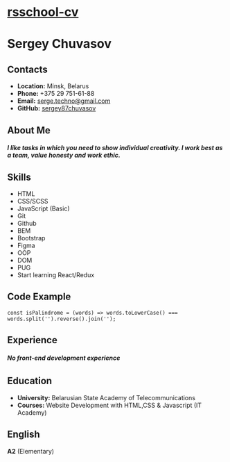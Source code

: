 # __[rsschool-cv](https://sergey87chuvasov.github.io/rsschool-cv/)__

# __Sergey Chuvasov__

## __Contacts__
- __Location:__ Minsk, Belarus
- __Phone:__ +375 29 751-61-88
- __Email:__ serge.techno@gmail.com
- __GitHub:__ [sergey87chuvasov](https://github.com/sergey87chuvasov)

## __About Me__

##### I like tasks in which you need to show individual creativity. I work best as a team, value honesty and work ethic.

## __Skills__
- HTML
- CSS/SCSS
- JavaScript (Basic)
- Git
- Github 
- BEM
- Bootstrap 
- Figma 
- OOP 
- DOM 
- PUG
- Start learning React/Redux

## __Code Example__
```
const isPalindrome = (words) => words.toLowerCase() === words.split('').reverse().join('');

```
## __Experience__
###### __No front-end development experience__

## __Education__ 
- __University:__ Belarusian State Academy of Telecommunications
- __Courses:__ Website Development with HTML,CSS & Javascript (IT Academy)
  

## __English__
__A2__ (Elementary)

